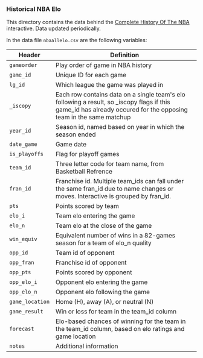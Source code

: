 ### Historical NBA Elo

This directory contains the data behind the [Complete History Of The NBA](http://fivethirtyeight.com/interactives/the-complete-history-of-every-nba-team-by-elo) interactive. Data updated periodically.

In the data file `nbaallelo.csv` are the following variables:

Header | Definition
---|---------
`gameorder` | Play order of game in NBA history
`game_id` | Unique ID for each game
`lg_id` | Which league the game was played in
`_iscopy` | Each row contains data on a single team's elo following a result, so _iscopy flags if this game_id has already occured for the opposing team in the same matchup
`year_id` | Season id, named based on year in which the season ended
`date_game` | Game date
`is_playoffs` | Flag for playoff games
`team_id` | Three letter code for team name, from Basketball Refrence
`fran_id` | Franchise id. Multiple team_ids can fall under the same fran_id due to name changes or moves. Interactive is grouped by fran_id.
`pts` | Points scored by team
`elo_i` | Team elo entering the game
`elo_n` | Team elo at the close of the game
`win_equiv` | Equivalent number of wins in a 82-games season for a team of elo_n quality
`opp_id` | Team id of opponent
`opp_fran` | Franchise id of opponent
`opp_pts` | Points scored by opponent
`opp_elo_i` | Opponent elo entering the game
`opp_elo_n` | Opponent elo following the game
`game_location` | Home (H), away (A), or neutral (N)
`game_result` | Win or loss for team in the team_id column
`forecast` | Elo-based chances of winning for the team in the team_id column, based on elo ratings and game location
`notes` | Additional information
